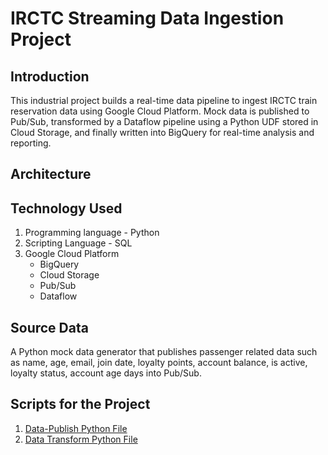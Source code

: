 # IRCTC Streaming Data Ingestion Project 

## Introduction
This industrial project builds a real-time data pipeline to ingest IRCTC train reservation data using Google Cloud Platform. Mock data is published to Pub/Sub, transformed by a Dataflow pipeline using a Python UDF stored in Cloud Storage, and finally written into BigQuery for real-time analysis and reporting.

## Architecture

## Technology Used
1. Programming language - Python
2. Scripting Language - SQL
3. Google Cloud Platform
   - BigQuery
   - Cloud Storage
   - Pub/Sub
   - Dataflow
  
## Source Data
A Python mock data generator that publishes passenger related data such as name, age, email, join date, loyalty points, account balance, is active, loyalty status, account age days into Pub/Sub.
  
## Scripts for the Project
1. [Data-Publish Python File](irctc_mock_data_to_pubsub.py)
2. [Data Transform Python File](irctc_mock_data_to_pubsub.py)

